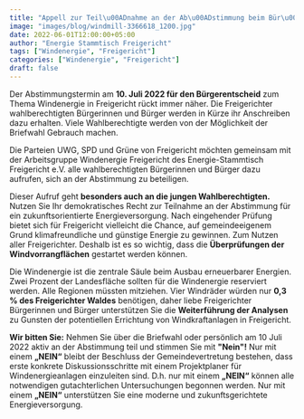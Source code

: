 ```yaml
---
title: "Appell zur Teil\u00ADnahme an der Ab\u00ADstimmung beim Bür\u00ADger\u00ADent\u00ADscheid in Frei\u00ADge\u00ADricht zur Mach\u00ADbar\u00ADkeits\u00ADüber\u00ADprü\u00ADfung „Wind\u00ADener\u00ADgie“"
image: "images/blog/windmill-3366618_1200.jpg"
date: 2022-06-01T12:00:00+05:00
author: "Energie Stammtisch Freigericht"
tags: ["Windenergie", "Freigericht"]
categories: ["Windenergie", "Freigericht"]
draft: false
---
```


Der Abstimmungstermin am **10. Juli 2022 für den Bürgerentscheid** zum Thema Windenergie in Freigericht rückt immer näher. Die Freigerichter wahlberechtigten Bürgerinnen und Bürger werden in Kürze ihr Anschreiben dazu erhalten. Viele Wahlberechtigte werden von der Möglichkeit der Briefwahl Gebrauch machen.

Die Parteien UWG, SPD und Grüne von Freigericht möchten gemeinsam mit der Arbeitsgruppe Windenergie Freigericht des Energie-Stammtisch Freigericht e.V. alle wahlberechtigten Bürgerinnen und Bürger dazu aufrufen, sich an der Abstimmung zu beteiligen.

Dieser Aufruf geht **besonders auch an die jungen Wahlberechtigten.** Nutzen Sie Ihr demokratisches Recht zur Teilnahme an der Abstimmung für ein zukunftsorientierte Energieversorgung. Nach eingehender Prüfung bietet sich für Freigericht vielleicht die Chance, auf gemeindeeigenem Grund klimafreundliche und günstige Energie zu gewinnen. Zum Nutzen aller Freigerichter. Deshalb ist es so wichtig, dass die **Überprüfungen der Windvorrangflächen** gestartet werden können.

Die Windenergie ist die zentrale Säule beim Ausbau erneuerbarer Energien. Zwei Prozent der Landesfläche sollten für die Windenergie reserviert werden. Alle Regionen müssten mitziehen. Vier Windräder würden nur **0,3 % des Freigerichter Waldes** benötigen, daher liebe Freigerichter Bürgerinnen und Bürger unterstützen Sie die **Weiterführung der Analysen** zu Gunsten der potentiellen Errichtung von Windkraftanlagen in Freigericht.

**Wir bitten Sie:** Nehmen Sie über die Briefwahl oder persönlich am 10 Juli 2022 aktiv an der Abstimmung teil und stimmen Sie mit **"Nein"!** Nur mit einem **„NEIN“** bleibt der Beschluss der Gemeindevertretung bestehen, dass erste konkrete Diskussionsschritte mit einem Projektplaner für Windenergieanlagen einzuleiten sind. D.h. nur mit einem **„NEIN“** können alle notwendigen gutachterlichen Untersuchungen begonnen werden. Nur mit einem **„NEIN“** unterstützen Sie eine moderne und zukunftsgerichtete Energieversorgung.


  
<!-- TODO: Bildnachweis dieser Seite:  
-- ## -- -->
